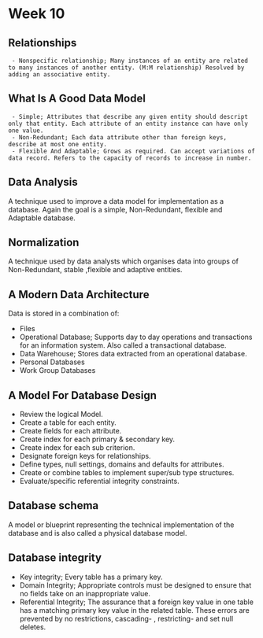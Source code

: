 # Week 10

## Relationships

     - Nonspecific relationship; Many instances of an entity are related to many instances of another entity. (M:M relationship) Resolved by adding an associative entity.


## What Is A Good Data Model

     - Simple; Attributes that describe any given entity should descript only that entity. Each attribute of an entity instance can have only one value.
     - Non-Redundant; Each data attribute other than foreign keys, describe at most one entity.
     - Flexible And Adaptable; Grows as required. Can accept variations of data record. Refers to the capacity of records to increase in number.


## Data Analysis

A technique used to improve a data model for implementation as a database. Again the goal is a simple, Non-Redundant, flexible and Adaptable database.


## Normalization

A technique used by data analysts which organises data into groups of Non-Redundant, stable ,flexible and adaptive entities.

## A Modern Data Architecture

Data is stored in a combination of:
- Files
- Operational Database; Supports day to day operations and transactions for an information system. Also called a transactional database.
- Data Warehouse; Stores data extracted from an operational database.
- Personal Databases
- Work Group Databases


## A Model For Database Design

- Review the logical Model.
- Create a table for each entity.
- Create fields for each attribute.
- Create index for each primary & secondary key.
- Create index for each sub criterion.
- Designate foreign keys for relationships.
- Define types, null settings, domains and defaults for attributes.
- Create or combine tables to implement super/sub type structures.
- Evaluate/specific referential integrity constraints.

## Database schema

A model or blueprint representing the technical implementation of the database and is also called a physical database model.

## Database integrity

- Key integrity; Every table has a primary key.
- Domain Integrity; Appropriate controls must be designed to ensure that no fields take on an inappropriate value.
- Referential Integrity; The assurance that a foreign key value in one table has a matching primary key value in the related table. These errors are prevented by no restrictions, cascading- , restricting- and set null deletes.
